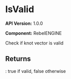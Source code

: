 # IsValid

**API Version:** 1.0.0

**Component:** RebelENGINE

Check if knot vector is valid

## Returns

: true if valid, false otherwise

